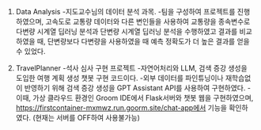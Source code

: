 1. Data Analysis
-지도교수님의 데이터 분석 과목.
-팀을 구성하여 프로젝트를 진행하였으며, 고속도로 교통량 데이터와 다른 변인들을 사용하여
 교통량을 종속변수로 다변량 시계열 딥러닝 분석과 단변량 시계열 딥러닝 분석을 수행하였고
 결과를 비교하였을 때, 단변량보다 다변량을 사용하였을 때 예측 정확도가 더 높은 결과를 얻을 수 있었다.

3. TravelPlanner
-석사 심사 구현 프로젝트
-자연어처리와 LLM, 검색 증강 생성을 도입한 여행 계획 생성 챗봇 구현 코드이다.
-외부 데이터를 파인튜닝이나 재학습없이 반영하기 위해 검색 증강 생성을 GPT Assistant API를 사용하여 구현하였다.
-이때, 가상 클라우드 환경인 Groom IDE에서 Flask서버와 챗봇 웹을 구현하였으며,
https://firstcontainer-mxmwz.run.goorm.site/chat-app에서 기능을 확인하였다. (현재는 서버를 OFF하여 사용불가능)
